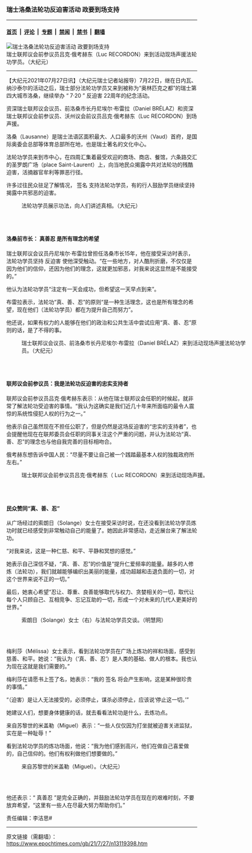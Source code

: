 ### 瑞士洛桑法轮功反迫害活动 政要到场支持

---

#### [首页](../../../..?n13119398) &nbsp;|&nbsp; [评论](../../../../../epoch-comment?n13119398) &nbsp;|&nbsp; [专题](../../../../../epoch-special?n13119398) &nbsp;|&nbsp; [禁闻](../../../../../epoch-news?n13119398) &nbsp;|&nbsp; [禁书](../../../../../books?n13119398) &nbsp;|&nbsp; [翻墙](https://github.com/gfw-breaker/nogfw/blob/master/README.md?n13119398)


<div><img alt="瑞士洛桑法轮功反迫害活动 政要到场支持" class="attachment-djy_600_400 size-djy_600_400 wp-post-image" src="https://i.epochtimes.com/assets/uploads/2021/07/id13119424-2021-7-26-swiss-lausanne-falun-gong-truth_04-600x400.jpg"/>
<div class="caption">
 瑞士联邦议会前参议员吕克‧俄考赫东（Luc RECORDON）来到活动现场声援法轮功学员。（大纪元）
</div></div><hr/><div class="post_content" id="artbody" itemprop="articleBody">
 <!-- article content begin -->
 <p>
  【大纪元2021年07月27日讯】（大纪元瑞士记者站报导）7月22日，继在日内瓦、纳沙泰尔的活动之后，瑞士部分法轮功学员又来到被称为“奥林匹克之都”的瑞士第四大城市洛桑，继续举办
  <span class="s1">
   “
  </span>
  7‧20
  <span class="s1">
   ”
  </span>
  <ok href="https://www.epochtimes.com/gb/tag/%E5%8F%8D%E8%BF%AB%E5%AE%B3.html">
   反迫害
  </ok>
  22周年的纪念活动。
 </p>
 <p>
  资深瑞士联邦议会议员、前洛桑市长丹尼埃尔‧布雷拉（Daniel BRÉLAZ）和资深瑞士联邦议会前参议员、沃州议会前议员吕克‧俄考赫东（Luc RECORDON）到场声援。
 </p>
 <p>
  洛桑（Lausanne）是瑞士法语区面积最大、人口最多的沃州（Vaud）首府，是国际奥委会总部等体育总部所在地，也是瑞士著名的文化中心。
 </p>
 <p>
  法轮功学员来到市中心，在四周汇集着最受欢迎的商场、商店、餐馆，六条路交汇的圣罗朗广场（place Saint-Laurent）上，向当地民众揭露中共对法轮功的残酷迫害，活摘器官牟利等罪恶行径。
 </p>
 <p>
  许多过往民众驻足了解情况，
  <ok href="https://www.epochtimes.com/gb/tag/%E7%AD%BE%E5%90%8D.html">
   签名
  </ok>
  支持法轮功学员，有的行人鼓励学员继续坚持揭露中共邪恶的迫害。
 </p>
 <figure aria-describedby="caption-attachment-13119412" class="wp-caption aligncenter" id="attachment_13119412" style="width: 600px">
  <ok href="https://i.epochtimes.com/assets/uploads/2021/07/id13119412-2021-7-26-swiss-lausanne-falun-gong-truth_01.jpg" target="_blank">
   <img alt="" class="size-large wp-image-13119412" src="https://i.epochtimes.com/assets/uploads/2021/07/id13119412-2021-7-26-swiss-lausanne-falun-gong-truth_01-600x432.jpg"/>
  </ok>
  <br/><figcaption class="wp-caption-text" id="caption-attachment-13119412">
   法轮功学员展示功法，向人们讲述真相。（大纪元）
  </figcaption><br/>
 </figure><br/>
 <h4>
  洛桑前市长：
  <ok href="https://www.epochtimes.com/gb/tag/%E7%9C%9F%E5%96%84%E5%BF%8D.html">
   真善忍
  </ok>
  是所有理念的希望
 </h4>
 <p>
  瑞士联邦议会议员丹尼埃尔‧布雷拉曾担任洛桑市长15年，他在接受采访时表示，法轮功学员坚持
  <ok href="https://www.epochtimes.com/gb/tag/%E5%8F%8D%E8%BF%AB%E5%AE%B3.html">
   反迫害
  </ok>
  使他深受触动。“在一些地方，对人酷刑折磨，不仅仅是因为他们的信仰，还因为他们的理念，这就更加邪恶，对我来说这显然是不能接受的。”
 </p>
 <p>
  他认为法轮功学员“注定有一天会成功，但希望这一天早点到来”。
 </p>
 <p>
  布雷拉表示，法轮功“真、善、忍”的原则“是一种生活理念，这也是所有理念的希望，现在他们（法轮功学员）都在为提升自己而努力”。
 </p>
 <p>
  他还说，如果有权力的人能够在他们的政治和公共生活中尝试应用“真、善、忍”原则的话，是了不得的事。
 </p>
 <figure aria-describedby="caption-attachment-13119422" class="wp-caption aligncenter" id="attachment_13119422" style="width: 600px">
  <ok href="https://i.epochtimes.com/assets/uploads/2021/07/id13119422-2021-7-26-swiss-lausanne-falun-gong-truth_03.jpg" target="_blank">
   <img alt="" class="size-large wp-image-13119422" src="https://i.epochtimes.com/assets/uploads/2021/07/id13119422-2021-7-26-swiss-lausanne-falun-gong-truth_03-600x402.jpg"/>
  </ok>
  <br/><figcaption class="wp-caption-text" id="caption-attachment-13119422">
   瑞士联邦议会议员、前洛桑市长丹尼埃尔‧布雷拉（Daniel BRÉLAZ）来到活动现场声援法轮功学员。（大纪元）
  </figcaption><br/>
 </figure><br/>
 <h4>
  联邦议会前参议员：我是法轮功反迫害的忠实支持者
 </h4>
 <p>
  联邦议会前参议员吕克‧俄考赫东表示：从他在瑞士联邦议会任职的时候起，就非常了解法轮功受迫害的事情。“我认为这确实是我们近几十年来所面临的最令人震惊的系统性侵犯人权的行为之一。”
 </p>
 <p>
  他表示自己虽然现在不担任公职了，但是仍然是这场反迫害的“忠实的支持者”，也会提醒他现在在联邦委员会任职的同事关注这个严重的问题，并认为法轮功“真、善、忍”的理念也与他自我完善的目标相吻合。
 </p>
 <p>
  俄考赫东想告诉中国人民：“尽量不要让自己被一个践踏最基本人权的独裁政府所左右。”
 </p>
 <figure aria-describedby="caption-attachment-13119424" class="wp-caption aligncenter" id="attachment_13119424" style="width: 600px">
  <ok href="https://i.epochtimes.com/assets/uploads/2021/07/id13119424-2021-7-26-swiss-lausanne-falun-gong-truth_04.jpg" target="_blank">
   <img alt="" class="size-large wp-image-13119424" src="https://i.epochtimes.com/assets/uploads/2021/07/id13119424-2021-7-26-swiss-lausanne-falun-gong-truth_04-600x448.jpg"/>
  </ok>
  <br/><figcaption class="wp-caption-text" id="caption-attachment-13119424">
   瑞士联邦议会前参议员吕克‧俄考赫东（ Luc RECORDON）来到活动现场声援。
  </figcaption><br/>
 </figure><br/>
 <h4>
  民众赞同“真、善、忍”
 </h4>
 <p>
  从广场经过的索朗日（Solange）女士在接受采访时说，在还没看到法轮功学员炼功时就已经感受到非常触动自己的能量了。她因此非常感动，走近展台来了解法轮功。
 </p>
 <p>
  “对我来说，这是一种仁慈、和平、平静和冥想的感觉。”
 </p>
 <p>
  她表示自己深信不疑，“真、善、忍”的价值是“提升仁爱频率的能量。越多的人修炼（法轮功），我们就越能够编织出美丽的能量，成功超越和击退负面的一切，对这个世界来说不正的一切。”
 </p>
 <p>
  最后，她衷心希望“忍让、尊重、良善能够取代与权力、贪婪相关的一切，取代让每个人只顾自己、互相竞争、忘记互助的一切，形成一个对未来的几代人更美好的世界。”
 </p>
 <figure aria-describedby="caption-attachment-13119437" class="wp-caption aligncenter" id="attachment_13119437" style="width: 600px">
  <ok href="https://i.epochtimes.com/assets/uploads/2021/07/id13119437-2021-7-26-swiss-lausanne-falun-gong-truth_05.jpg" target="_blank">
   <img alt="" class="size-large wp-image-13119437" src="https://i.epochtimes.com/assets/uploads/2021/07/id13119437-2021-7-26-swiss-lausanne-falun-gong-truth_05-600x427.jpg"/>
  </ok>
  <br/><figcaption class="wp-caption-text" id="caption-attachment-13119437">
   索朗日（Solange）女士（右）与法轮功学员交谈。（明慧网）
  </figcaption><br/>
 </figure><br/>
 <p>
  梅利莎（Mélissa）女士表示，看到法轮功学员在广场上炼功的祥和场面，感受到慈善、和平。她说：“我认为（‘真、善、忍’）是人类的基础、做人的根本。我也认为现在这就是我们需要的。”
 </p>
 <p>
  梅利莎在请愿书上签了名，她表示：“我的
  <ok href="https://www.epochtimes.com/gb/tag/%E7%AD%BE%E5%90%8D.html">
   签名
  </ok>
  将会产生影响，这是某种很珍贵的事情。”
 </p>
 <p>
  “（迫害）是让人无法接受的，必须停止，谋杀必须停止，应该说‘停止这一切。’”
 </p>
 <p>
  她建议人们，想要身体健康的话，就去看看法轮功是什么，去炼功点。
 </p>
 <p>
  来自苏黎世的米盖勒（Miguel）表示：“一些人仅仅因为打坐就被迫害关进监狱，实在是一种耻辱！”
 </p>
 <p>
  看到法轮功学员的炼功场面，他说：“我为他们感到高兴，他们在做自己喜爱做的，自己信仰的。他们有权利做他们想要做的。”
 </p>
 <figure aria-describedby="caption-attachment-13119447" class="wp-caption aligncenter" id="attachment_13119447" style="width: 600px">
  <ok href="https://i.epochtimes.com/assets/uploads/2021/07/id13119447-2021-7-26-swiss-lausanne-falun-gong-truth_07.jpg" target="_blank">
   <img alt="" class="size-large wp-image-13119447" src="https://i.epochtimes.com/assets/uploads/2021/07/id13119447-2021-7-26-swiss-lausanne-falun-gong-truth_07-600x448.jpg"/>
  </ok>
  <br/><figcaption class="wp-caption-text" id="caption-attachment-13119447">
   来自苏黎世的米盖勒（Miguel）。（大纪元）
  </figcaption><br/>
 </figure><br/>
 <p>
  他还表示：“
  <ok href="https://www.epochtimes.com/gb/tag/%E7%9C%9F%E5%96%84%E5%BF%8D.html">
   真善忍
  </ok>
  ”是完全正确的，并鼓励法轮功学员在现在的艰难时刻，不要放弃希望，“这里有一些人在尽最大努力帮助你们。”
 </p>
 <p>
  责任编辑：李洁思#
 </p>
 <!-- article content end -->
 <div id="below_article_ad">
 </div>
</div>


---

原文链接（需翻墙）：https://www.epochtimes.com/gb/21/7/27/n13119398.htm
